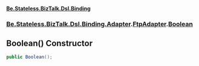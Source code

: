 #### [Be.Stateless.BizTalk.Dsl.Binding](README.md 'README')
### [Be.Stateless.BizTalk.Dsl.Binding.Adapter](Be.Stateless.BizTalk.Dsl.Binding.Adapter.md 'Be.Stateless.BizTalk.Dsl.Binding.Adapter').[FtpAdapter](FtpAdapter.md 'Be.Stateless.BizTalk.Dsl.Binding.Adapter.FtpAdapter').[Boolean](FtpAdapter.Boolean.md 'Be.Stateless.BizTalk.Dsl.Binding.Adapter.FtpAdapter.Boolean')

## Boolean() Constructor

```csharp
public Boolean();
```